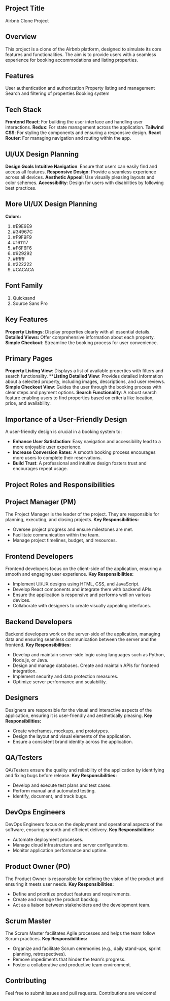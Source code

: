 Project Title 
------------------
Airbnb Clone Project

Overview
-----------------------
This project is a clone of the Airbnb platform, designed to simulate its core features and functionalities. 
The aim is to provide users with a seamless experience for booking accommodations and listing properties.

Features
-------------------
User authentication and authorization
Property listing and management
Search and filtering of properties
Booking system

Tech Stack
--------------
**Frontend**
**React**: For building the user interface and handling user interactions.
**Redux**: For state management across the application.
**Tailwind CSS**: For styling the components and ensuring a responsive design.
**React Router**: For managing navigation and routing within the app.

UI/UX Design Planning
------------------
**Design Goals**
**Intuitive Navigation**: Ensure that users can easily find and access all features.
**Responsive Design**: Provide a seamless experience across all devices.
**Aesthetic Appeal**: Use visually pleasing layouts and color schemes.
**Accessibility**: Design for users with disabilities by following best practices.

More UI/UX Design Planning
---------------------
**Colors:**
1) #E9E9E9
2) #34967C
3) #F9F9F9
4) #161117
5) #F6F6F6
6) #929292
7) #ffffff
8) #222222
9) #CACACA

Font Family
---------------------
1) Quicksand
2)  Source Sans Pro

Key Features
-------------------
**Property Listings**: Display properties clearly with all essential details.
**Detailed Views:** Offer comprehensive information about each property.
**Simple Checkout**: Streamline the booking process for user convenience.

Primary Pages
--------------
**Property Listing View**: Displays a list of available properties with filters and search functionality.
****Listing Detailed View**: Provides detailed information about a selected property, including images, descriptions, and user reviews.
**Simple Checkout View**: Guides the user through the booking process with clear steps and payment options.
**Search Functionality**: A robust search feature enabling users to find properties based on criteria like location, price, and availability.

Importance of a User-Friendly Design
------------------------------------
A user-friendly design is crucial in a booking system to:
- **Enhance User Satisfaction**: Easy navigation and accessibility lead to a more enjoyable user experience.
- **Increase Conversion Rates**: A smooth booking process encourages more users to complete their reservations.
-  **Build Trust**: A professional and intuitive design fosters trust and encourages repeat usage.
   
Project Roles and Responsibilities
-------------------------------
Project Manager (PM) 
-----------------------
The Project Manager is the leader of the project. They are responsible for planning, executing, and closing projects.
**Key Responsibilities:**
- Oversee project progress and ensure milestones are met.
- Facilitate communication within the team.
- Manage project timelines, budget, and resources.

Frontend Developers 
------------------------------
Frontend developers focus on the client-side of the application, ensuring a smooth and engaging user experience.
**Key Responsibilities:**
- Implement UI/UX designs using HTML, CSS, and JavaScript.
- Develop React components and integrate them with backend APIs.
- Ensure the application is responsive and performs well on various devices.
- Collaborate with designers to create visually appealing interfaces.

Backend Developers
-------------
Backend developers work on the server-side of the application, managing data and ensuring seamless communication between the server and the frontend.
**Key Responsibilities:**
- Develop and maintain server-side logic using languages such as Python, Node.js, or Java.
- Design and manage databases.
 Create and maintain APIs for frontend integration.
- Implement security and data protection measures.
- Optimize server performance and scalability.

Designers 
--------------
Designers are responsible for the visual and interactive aspects of the application, ensuring it is user-friendly and aesthetically pleasing.
**Key Responsibilities:**
- Create wireframes, mockups, and prototypes.
- Design the layout and visual elements of the application.
- Ensure a consistent brand identity across the application.

QA/Testers 
-------------
QA/Testers ensure the quality and reliability of the application by identifying and fixing bugs before release.
**Key Responsibilities:**
- Develop and execute test plans and test cases.
- Perform manual and automated testing.
- Identify, document, and track bugs.

DevOps Engineers 
----------------
DevOps Engineers focus on the deployment and operational aspects of the software, ensuring smooth and efficient delivery.
**Key Responsibilities:**
- Automate deployment processes.
- Manage cloud infrastructure and server configurations.
- Monitor application performance and uptime.

Product Owner (PO) 
-------------------
The Product Owner is responsible for defining the vision of the product and ensuring it meets user needs.
**Key Responsibilities:**
- Define and prioritize product features and requirements.
- Create and manage the product backlog.
- Act as a liaison between stakeholders and the development team.

Scrum Master 
------------
The Scrum Master facilitates Agile processes and helps the team follow Scrum practices.
**Key Responsibilities:**
- Organize and facilitate Scrum ceremonies (e.g., daily stand-ups, sprint planning, retrospectives).
- Remove impediments that hinder the team’s progress.
- Foster a collaborative and productive team environment.

Contributing
------------
Feel free to submit issues and pull requests. Contributions are welcome!
